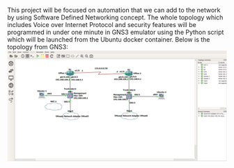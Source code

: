 This project will be focused on automation that we can add to the network by using
Software Defined Networking concept. The whole topology which includes Voice over
Internet Protocol and security features will be programmed in under one minute in
GNS3 emulator using the Python script which will be launched from the Ubuntu
docker container. Below is the topology from GNS3:
![Topology](https://github.com/Patryk803/Network-Programmability/blob/master/GNS3_Paramiko_VOIP/topology.PNG?raw=true)

